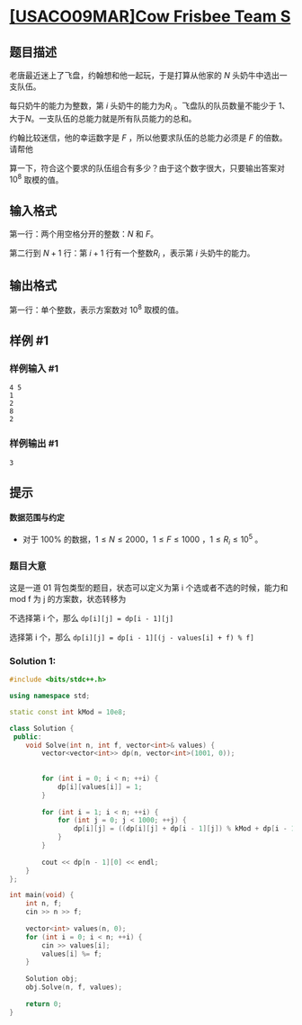 # [[USACO09MAR]Cow Frisbee Team S](https://www.luogu.com.cn/problem/P2946)

## 题目描述

老唐最近迷上了飞盘，约翰想和他一起玩，于是打算从他家的 $N$ 头奶牛中选出一支队伍。

每只奶牛的能力为整数，第 $i$ 头奶牛的能力为$R_i$ 。飞盘队的队员数量不能少于 $1$、大于$N$。一支队伍的总能力就是所有队员能力的总和。

约翰比较迷信，他的幸运数字是 $F$ ，所以他要求队伍的总能力必须是 $F$ 的倍数。请帮他

算一下，符合这个要求的队伍组合有多少？由于这个数字很大，只要输出答案对 $10^8$ 取模的值。

## 输入格式

第一行：两个用空格分开的整数：$N$ 和 $F$。

第二行到 $N+1$ 行：第 $i+1$ 行有一个整数$R_i$ ，表示第 $i$ 头奶牛的能力。

## 输出格式

第一行：单个整数，表示方案数对 $10^8$ 取模的值。

## 样例 #1

### 样例输入 #1

```
4 5 
1 
2 
8 
2
```

### 样例输出 #1

```
3
```

## 提示

#### 数据范围与约定

- 对于 $100\%$ 的数据，$1 \le N \le 2000$，$1 \le F \le 1000$ ，$1 \le R_i \le 10^5$ 。



### 题目大意

这是一道 01 背包类型的题目，状态可以定义为第 i 个选或者不选的时候，能力和 mod f 为 j 的方案数，状态转移为

不选择第 i 个，那么 `dp[i][j] = dp[i - 1][j]`

选择第 i 个，那么 `dp[i][j] = dp[i - 1][(j - values[i] + f) % f]`

### Solution 1:



````c++
#include <bits/stdc++.h>

using namespace std;

static const int kMod = 10e8;

class Solution {
 public:
    void Solve(int n, int f, vector<int>& values) {
        vector<vector<int>> dp(n, vector<int>(1001, 0));
        
        
        for (int i = 0; i < n; ++i) {
            dp[i][values[i]] = 1;
        }
        
        for (int i = 1; i < n; ++i) {
            for (int j = 0; j < 1000; ++j) {
                dp[i][j] = ((dp[i][j] + dp[i - 1][j]) % kMod + dp[i - 1][(j - values[i] + f) % f]) % kMod;
            }
        }
        
        cout << dp[n - 1][0] << endl;
    }
};

int main(void) {
    int n, f;
    cin >> n >> f;
    
    vector<int> values(n, 0);
    for (int i = 0; i < n; ++i) {
        cin >> values[i];
        values[i] %= f;
    }
    
    Solution obj;
    obj.Solve(n, f, values);
    
    return 0;
}
````

